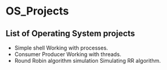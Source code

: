 # OS_Projects

## List of Operating System projects


- Simple shell
    Working with processes.
- Consumer Producer
    Working with threads.
- Round Robin algorithm simulation 
    Simulating RR algorithm.
